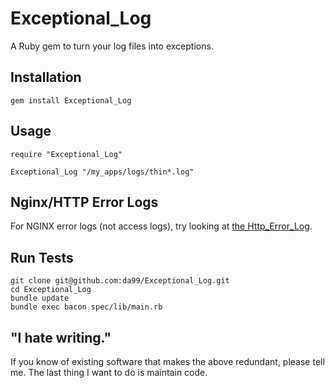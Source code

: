 
Exceptional\_Log
================

A Ruby gem to turn your log files into exceptions.

Installation
------------

    gem install Exceptional_Log

Usage
------

    require "Exceptional_Log"
    
    Exceptional_Log "/my_apps/logs/thin*.log"

Nginx/HTTP Error Logs
---------------------

For NGINX error logs (not access logs), try looking at 
[the Http\_Error\_Log](https://github.com/da99/Http_Error_Log).

Run Tests
---------

    git clone git@github.com:da99/Exceptional_Log.git
    cd Exceptional_Log
    bundle update
    bundle exec bacon spec/lib/main.rb

"I hate writing."
-----------------------------

If you know of existing software that makes the above redundant,
please tell me. The last thing I want to do is maintain code.

